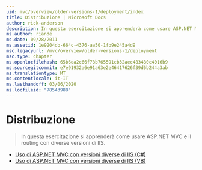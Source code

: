 ```yaml
---
uid: mvc/overview/older-versions-1/deployment/index
title: Distribuzione | Microsoft Docs
author: rick-anderson
description: In questa esercitazione si apprenderà come usare ASP.NET MVC e il routing con diverse versioni di IIS.
ms.author: riande
ms.date: 09/28/2011
ms.assetid: 1e9204db-664c-4376-aa50-1fb9e245a4d9
msc.legacyurl: /mvc/overview/older-versions-1/deployment
msc.type: chapter
ms.openlocfilehash: 65b6ea2c66f78b765591cb32aec483480c4016b9
ms.sourcegitcommit: e7e91932a6e91a63e2e46417626f39d6b244a3ab
ms.translationtype: MT
ms.contentlocale: it-IT
ms.lasthandoff: 03/06/2020
ms.locfileid: "78543988"
---
```

# <a name="deployment"></a>Distribuzione

> In questa esercitazione si apprenderà come usare ASP.NET MVC e il routing con diverse versioni di IIS.

- [Uso di ASP.NET MVC con versioni diverse di IIS (C#)](using-asp-net-mvc-with-different-versions-of-iis-cs.md)
- [Uso di ASP.NET MVC con versioni diverse di IIS (VB)](using-asp-net-mvc-with-different-versions-of-iis-vb.md)
